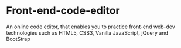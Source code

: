 # Front-end-code-editor
An online code editor, that enables you to practice front-end web-dev technologies such as HTML5, CSS3, Vanilla JavaScript, jQuery and BootStrap 
